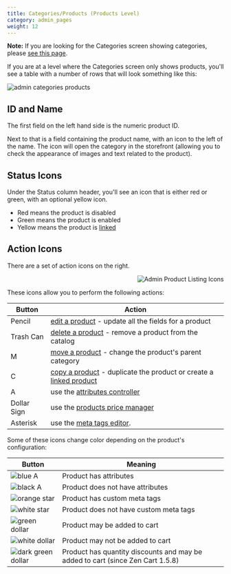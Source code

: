 ```yaml
---
title: Categories/Products (Products Level)
category: admin_pages
weight: 12
---
```


**Note:** If you are looking for the Categories screen showing categories, please [see this page](/user/admin_pages/catalog/categories/). 

If you are at a level where the Categories screen only shows products, you'll see a table with a number of rows that will look something like this: 

![admin categories products](/images/admin_product_listing_rows.png) 

## ID and Name

The first field on the left hand side is the numeric product ID.

Next to that is a field containing the product name, with an icon to the left of the name.  The icon will open the category in the storefront (allowing you to check the appearance of images and text related to the product).  

## Status Icons

Under the Status column header, you'll see an icon that is either red or green, with an optional yellow icon.

- Red means the product is disabled
- Green means the product is enabled
- Yellow means the product is [linked](/user/products/linked_product/)

## Action Icons 
There are a set of action icons on the right.

<img src="/images/products_icons.png" alt="Admin Product Listing Icons" style="float: right" /> 
<br clear="all" />

These icons allow you to perform the following actions:

Button | Action 
-------|-------
Pencil | [edit a product](/user/products/product_edit/) - update all the fields for a product 
Trash Can | [delete a product](/user/products/product_management_admin/#deleting-a-product) - remove a product from the catalog 
M | [move a product](/user/products/product_management_admin/#moving-a-product) - change the product's parent category
C | [copy a product](/user/products/product_management_admin/#copying-a-product) - duplicate the product or create a [linked product](/user/products/linked_product/)
A | use the [attributes controller](/user/admin_pages/catalog/attributes_controller/)
Dollar Sign | use the [products price manager](/user/admin_pages/catalog/products_price_manager/)
Asterisk | use the [meta tags editor](/user/admin_pages/catalog/products_meta_tags_editor/). 


Some of these icons change color depending on the product's configuration:

Button | Meaning
-------|-------
![blue A](/images/admin_button_blue_a.png) | Product has attributes 
![black A](/images/admin_button_black_a.png) | Product does not have attributes 
![orange star](/images/admin_button_orange_star.png) | Product has custom meta tags 
![white star](/images/admin_button_white_star.png) | Product does not have custom meta tags 
![green dollar](/images/admin_button_green_dollar.png) | Product may be added to cart 
![white dollar](/images/admin_button_white_dollar.png) | Product may not be added to cart 
![dark green dollar](/images/admin_button_dark_green_dollar.png) | Product has quantity discounts and may be added to cart (since Zen Cart 1.5.8)

